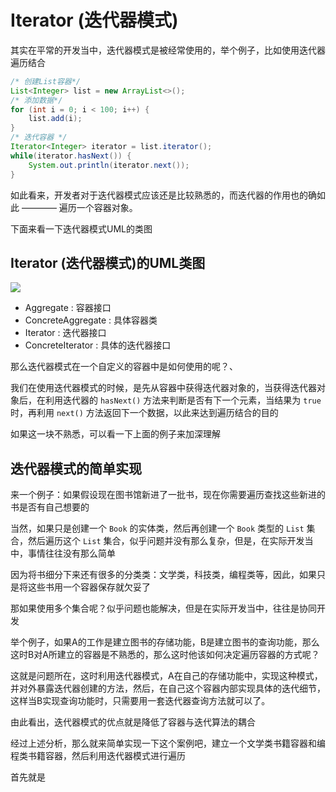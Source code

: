 # Iterator (迭代器模式)

其实在平常的开发当中，迭代器模式是被经常使用的，举个例子，比如使用迭代器遍历结合
```java
/* 创建List容器*/
List<Integer> list = new ArrayList<>();
/* 添加数据*/
for (int i = 0; i < 100; i++) {
    list.add(i);
}
/* 迭代容器 */
Iterator<Integer> iterator = list.iterator();
while(iterator.hasNext()) {
    System.out.println(iterator.next());
}
```

如此看来，开发者对于迭代器模式应该还是比较熟悉的，而迭代器的作用也的确如此 ———— 遍历一个容器对象。

下面来看一下迭代器模式UML的类图

## Iterator (迭代器模式)的UML类图

![](http://my.csdn.net/uploads/201204/02/1333348153_6748.jpg)

 + Aggregate : 容器接口
 + ConcreteAggregate : 具体容器类
 + Iterator : 迭代器接口
 + ConcreteIterator : 具体的迭代器接口

那么迭代器模式在一个自定义的容器中是如何使用的呢？、

我们在使用迭代器模式的时候，是先从容器中获得迭代器对象的，当获得迭代器对象后，在利用迭代器的 `hasNext()` 方法来判断是否有下一个元素，当结果为 `true` 时，再利用 `next()` 方法返回下一个数据，以此来达到遍历结合的目的

如果这一块不熟悉，可以看一下上面的例子来加深理解

## 迭代器模式的简单实现

来一个例子：如果假设现在图书馆新进了一批书，现在你需要遍历查找这些新进的书是否有自己想要的

当然，如果只是创建一个 `Book` 的实体类，然后再创建一个 `Book` 类型的 `List` 集合，然后遍历这个 `List` 集合，似乎问题并没有那么复杂，但是，在实际开发当中，事情往往没有那么简单

因为将书细分下来还有很多的分类类：文学类，科技类，编程类等，因此，如果只是将这些书用一个容器保存就欠妥了

那如果使用多个集合呢？似乎问题也能解决，但是在实际开发当中，往往是协同开发

举个例子，如果A的工作是建立图书的存储功能，B是建立图书的查询功能，那么这时B对A所建立的容器是不熟悉的，那么这时他该如何决定遍历容器的方式呢？

这就是问题所在，这时利用迭代器模式，A在自己的存储功能中，实现这种模式，并对外暴露迭代器创建的方法，然后，在自己这个容器内部实现具体的迭代细节，这样当B实现查询功能时，只需要用一套迭代器查询方法就可以了。

由此看出，迭代器模式的优点就是降低了容器与迭代算法的耦合

经过上述分析，那么就来简单实现一下这个案例吧，建立一个文学类书籍容器和编程类书籍容器，然后利用迭代器模式进行遍历

首先就是




